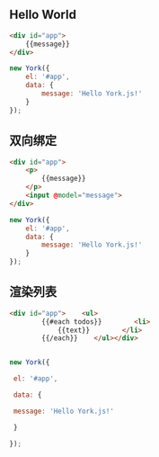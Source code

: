 ## Hello World

```html
<div id="app">
    {{message}}
</div>
```

```javascript
new York({
    el: '#app', 
    data: { 
        message: 'Hello York.js!'
    }
});
```


## 双向绑定

```html
<div id="app">
    <p>
        {{message}}
    </p>
    <input @model="message">
</div>
```

```javascript
new York({
    el: '#app', 
    data: { 
        message: 'Hello York.js!'
    }
});
```

## 渲染列表

```html
<div id="app">    <ul>
        {{#each todos}}        <li>
            {{text}}        </li>
        {{/each}}    </ul></div>
```



```javascript

new York({

 el: '#app',

 data: {

 message: 'Hello York.js!'

 }

});

```
